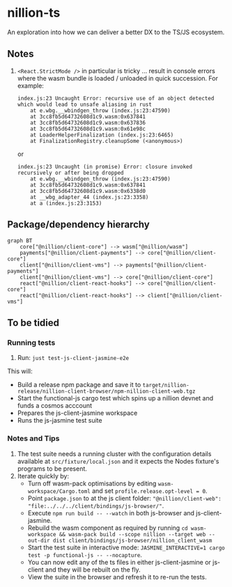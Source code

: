 # nillion-ts

An exploration into how we can deliver a better DX to the TS/JS ecosystem.

## Notes

1. `<React.StrictMode />` in particular is tricky ... result in console errors where the wasm bundle is loaded /
   unloaded in
   quick succession. For example:

   ```
   index.js:23 Uncaught Error: recursive use of an object detected which would lead to unsafe aliasing in rust
       at e.wbg.__wbindgen_throw (index.js:23:47590)
       at 3cc8fb5d64732608d1c9.wasm:0x637841
       at 3cc8fb5d64732608d1c9.wasm:0x637836
       at 3cc8fb5d64732608d1c9.wasm:0x61e98c
       at LoaderHelperFinalization (index.js:23:6465)
       at FinalizationRegistry.cleanupSome (<anonymous>)
   ```

   or

   ```
   index.js:23 Uncaught (in promise) Error: closure invoked recursively or after being dropped
       at e.wbg.__wbindgen_throw (index.js:23:47590)
       at 3cc8fb5d64732608d1c9.wasm:0x637841
       at 3cc8fb5d64732608d1c9.wasm:0x6338d0
       at __wbg_adapter_44 (index.js:23:3358)
       at a (index.js:23:3153)
   ```

## Package/dependency hierarchy

```mermaid
graph BT
    core["@nillion/client-core"] --> wasm["@nillion/wasm"]
    payments["@nillion/client-payments"] --> core["@nillion/client-core"]
    client["@nillion/client-vms"] --> payments["@nillion/client-payments"]
    client["@nillion/client-vms"] --> core["@nillion/client-core"]
    react["@nillion/client-react-hooks"] --> core["@nillion/client-core"]
    react["@nillion/client-react-hooks"] --> client["@nillion/client-vms"]
```

## To be tidied

### Running tests

1. Run: `just test-js-client-jasmine-e2e`

This will:

- Build a release npm package and save it to `target/nillion-release/nillion-client-browser/npm-nillion-client-web.tgz`
- Start the functional-js cargo test which spins up a nillion devnet and funds a cosmos acccount
- Prepares the js-client-jasmine workspace
- Runs the js-jasmine test suite

### Notes and Tips

1. The test suite needs a running cluster with the configuration details available at `src/fixture/local.json` and it
   expects the Nodes fixture's programs to be present.
2. Iterate quickly by:
    - Turn off wasm-pack optimisations by editing `wasm-workspace/Cargo.toml` and set `profile.release.opt-level = 0`.
    - Point `package.json` to at the js client
      folder: `"@nillion/client-web": "file:../../../client/bindings/js-browser/"`.
    - Execute `npm run build -- --watch` in both js-browser and js-client-jasmine.
    - Rebuild the wasm component as required by
      running `cd wasm-workspace && wasm-pack build --scope nillion --target web --out-dir dist client/bindings/js-browser/nillion_client_wasm`
    - Start the test suite in interactive mode: `JASMINE_INTERACTIVE=1 cargo test -p functional-js -- --nocapture`.
    - You can now edit any of the ts files in either js-client-jasmine or js-client and they will be rebuilt on the fly.
    - View the suite in the browser and refresh it to re-run the tests.
